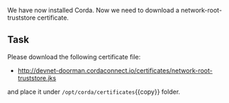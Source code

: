 We have now installed Corda. Now we need to download a network-root-truststore certificate.

## Task

Please download the following certificate file:

- <http://devnet-doorman.cordaconnect.io/certificates/network-root-truststore.jks>

and place it under `/opt/corda/certificates`{{copy}} folder.
